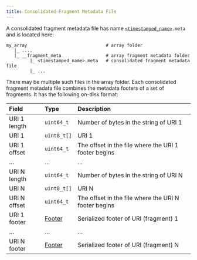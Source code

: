 ```yaml
---
title: Consolidated Fragment Metadata File
---
```


A consolidated fragment metadata file has name [`<timestamped_name>`](./timestamped_name.md)`.meta` and is located here:

```
my_array                              # array folder
   |_ ....
   |_ __fragment_meta                 # array fragment metadata folder
         |_ <timestamped_name>.meta   # consolidated fragment metadata file
         |_ ...
```

There may be multiple such files in the array folder. Each consolidated fragment metadata file combines the metadata footers of a set of fragments. It has the following on-disk format:

| **Field** | **Type** | **Description** |
| :--- | :--- | :--- |
| URI 1 length | `uint64_t` | Number of bytes in the string of URI 1 |
| URI 1 | `uint8_t[]` | URI 1 |
| URI 1 offset | `uint64_t` | The offset in the file where the URI 1 footer begins |
| … | … | … |
| URI N length | `uint64_t` | Number of bytes in the string of URI N |
| URI N | `uint8_t[]` | URI N |
| URI N offset | `uint64_t` | The offset in the file where the URI N footer begins |
| URI 1 footer | [Footer](./fragment.md#footer) | Serialized footer of URI (fragment) 1 |
| … | … | … |
| URI N footer | [Footer](./fragment.md#footer) | Serialized footer of URI (fragment) N |
